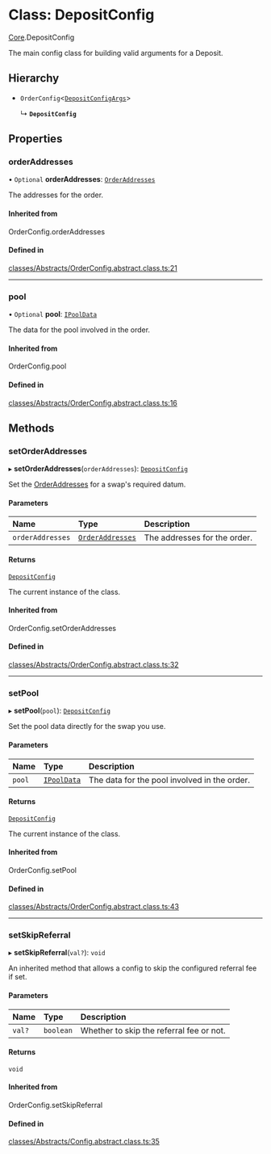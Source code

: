 # Class: DepositConfig

[Core](../modules/Core.md).DepositConfig

The main config class for building valid arguments for a Deposit.

## Hierarchy

- `OrderConfig`<[`DepositConfigArgs`](../interfaces/Core.DepositConfigArgs.md)\>

  ↳ **`DepositConfig`**

## Properties

### orderAddresses

• `Optional` **orderAddresses**: [`OrderAddresses`](../modules/Core.md#orderaddresses)

The addresses for the order.

#### Inherited from

OrderConfig.orderAddresses

#### Defined in

[classes/Abstracts/OrderConfig.abstract.class.ts:21](https://github.com/SundaeSwap-finance/sundae-sdk/blob/main/packages/core/src/classes/Abstracts/OrderConfig.abstract.class.ts#L21)

___

### pool

• `Optional` **pool**: [`IPoolData`](../interfaces/Core.IPoolData.md)

The data for the pool involved in the order.

#### Inherited from

OrderConfig.pool

#### Defined in

[classes/Abstracts/OrderConfig.abstract.class.ts:16](https://github.com/SundaeSwap-finance/sundae-sdk/blob/main/packages/core/src/classes/Abstracts/OrderConfig.abstract.class.ts#L16)

## Methods

### setOrderAddresses

▸ **setOrderAddresses**(`orderAddresses`): [`DepositConfig`](Core.DepositConfig.md)

Set the [OrderAddresses](../modules/Core.md#orderaddresses) for a swap's required datum.

#### Parameters

| Name | Type | Description |
| :------ | :------ | :------ |
| `orderAddresses` | [`OrderAddresses`](../modules/Core.md#orderaddresses) | The addresses for the order. |

#### Returns

[`DepositConfig`](Core.DepositConfig.md)

The current instance of the class.

#### Inherited from

OrderConfig.setOrderAddresses

#### Defined in

[classes/Abstracts/OrderConfig.abstract.class.ts:32](https://github.com/SundaeSwap-finance/sundae-sdk/blob/main/packages/core/src/classes/Abstracts/OrderConfig.abstract.class.ts#L32)

___

### setPool

▸ **setPool**(`pool`): [`DepositConfig`](Core.DepositConfig.md)

Set the pool data directly for the swap you use.

#### Parameters

| Name | Type | Description |
| :------ | :------ | :------ |
| `pool` | [`IPoolData`](../interfaces/Core.IPoolData.md) | The data for the pool involved in the order. |

#### Returns

[`DepositConfig`](Core.DepositConfig.md)

The current instance of the class.

#### Inherited from

OrderConfig.setPool

#### Defined in

[classes/Abstracts/OrderConfig.abstract.class.ts:43](https://github.com/SundaeSwap-finance/sundae-sdk/blob/main/packages/core/src/classes/Abstracts/OrderConfig.abstract.class.ts#L43)

___

### setSkipReferral

▸ **setSkipReferral**(`val?`): `void`

An inherited method that allows a config to skip the configured referral fee if set.

#### Parameters

| Name | Type | Description |
| :------ | :------ | :------ |
| `val?` | `boolean` | Whether to skip the referral fee or not. |

#### Returns

`void`

#### Inherited from

OrderConfig.setSkipReferral

#### Defined in

[classes/Abstracts/Config.abstract.class.ts:35](https://github.com/SundaeSwap-finance/sundae-sdk/blob/main/packages/core/src/classes/Abstracts/Config.abstract.class.ts#L35)
